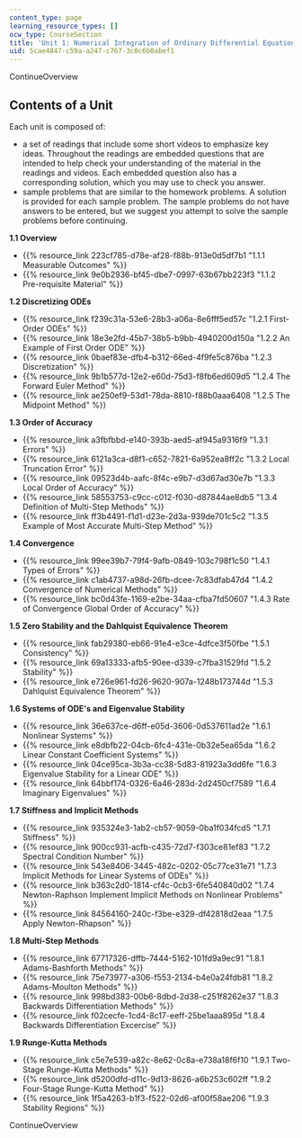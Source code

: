 ```yaml
---
content_type: page
learning_resource_types: []
ocw_type: CourseSection
title: 'Unit 1: Numerical Integration of Ordinary Differential Equations'
uid: 5cae4847-c59a-a247-c767-3c0c6b0abef1
---
```


ContinueOverview

Contents of a Unit
------------------

Each unit is composed of:

*   a set of readings that include some short videos to emphasize key ideas. Throughout the readings are embedded questions that are intended to help check your understanding of the material in the readings and videos. Each embedded question also has a corresponding solution, which you may use to check you answer.
*   sample problems that are similar to the homework problems. A solution is provided for each sample problem. The sample problems do not have answers to be entered, but we suggest you attempt to solve the sample problems before continuing.

**1.1 Overview**

*   {{% resource_link 223cf785-d78e-af28-f88b-913e0d5df7b1 "1.1.1 Measurable Outcomes" %}}
*   {{% resource_link 9e0b2936-bf45-dbe7-0997-63b67bb223f3 "1.1.2 Pre-requisite Material" %}}

**1.2 Discretizing ODEs**

*   {{% resource_link f239c31a-53e6-28b3-a06a-8e6fff5ed57c "1.2.1 First-Order ODEs" %}}
*   {{% resource_link 18e3e2fd-45b7-38b5-b9bb-4940200d150a "1.2.2 An Example of First Order ODE" %}}
*   {{% resource_link 0baef83e-dfb4-b312-66ed-4f9fe5c876ba "1.2.3 Discretization" %}}
*   {{% resource_link 9b1b577d-12e2-e60d-75d3-f8fb6ed609d5 "1.2.4 The Forward Euler Method" %}}
*   {{% resource_link ae250ef9-53d1-78da-8810-f88b0aaa6408 "1.2.5 The Midpoint Method" %}}

**1.3 Order of Accuracy**

*   {{% resource_link a3fbfbbd-e140-393b-aed5-af945a9316f9 "1.3.1 Errors" %}}
*   {{% resource_link 6121a3ca-d8f1-c652-7821-6a952ea8ff2c "1.3.2 Local Truncation Error" %}}
*   {{% resource_link 09523d4b-aafc-8f4c-e9b7-d3d67ad30e7b "1.3.3 Local Order of Accuracy" %}}
*   {{% resource_link 58553753-c9cc-c012-f030-d87844ae8db5 "1.3.4 Definition of Multi-Step Methods" %}}
*   {{% resource_link ff3b4491-f1d1-d23e-2d3a-939de701c5c2 "1.3.5 Example of Most Accurate Multi-Step Method" %}}

**1.4 Convergence**

*   {{% resource_link 99ee39b7-79f4-9afb-0849-103c798f1c50 "1.4.1 Types of Errors" %}}
*   {{% resource_link c1ab4737-a98d-26fb-dcee-7c83dfab47d4 "1.4.2 Convergence of Numerical Methods" %}}
*   {{% resource_link bc0d43fe-1169-e2be-34aa-cfba7fd50607 "1.4.3 Rate of Convergence Global Order of Accuracy" %}}

**1.5 Zero Stability and the Dahlquist Equivalence Theorem**

*   {{% resource_link fab29380-eb66-91e4-e3ce-4dfce3f50fbe "1.5.1 Consistency" %}}
*   {{% resource_link 69a13333-afb5-90ee-d339-c7fba31529fd "1.5.2 Stability" %}}
*   {{% resource_link e726e961-fd26-9620-907a-1248b173744d "1.5.3 Dahlquist Equivalence Theorem" %}}

**1.6 Systems of ODE's and Eigenvalue Stability**

*   {{% resource_link 36e637ce-d6ff-e05d-3606-0d537611ad2e "1.6.1 Nonlinear Systems" %}}
*   {{% resource_link e8dbfb22-04cb-6fc4-431e-0b32e5ea65da "1.6.2 Linear Constant Coefficient Systems" %}}
*   {{% resource_link 04ce95ca-3b3a-cc38-5d83-81923a3dd6fe "1.6.3 Eigenvalue Stability for a Linear ODE" %}}
*   {{% resource_link 64bbf174-0326-6a46-283d-2d2450cf7589 "1.6.4 Imaginary Eigenvalues" %}}

**1.7 Stiffness and Implicit Methods**

*   {{% resource_link 935324e3-1ab2-cb57-9059-0ba1f034fcd5 "1.7.1 Stiffness" %}}
*   {{% resource_link 900cc931-acfb-c435-72d7-f303ce81ef83 "1.7.2 Spectral Condition Number" %}}
*   {{% resource_link 543e8406-3445-482c-0202-05c77ce31e71 "1.7.3 Implicit Methods for Linear Systems of ODEs" %}}
*   {{% resource_link b363c2d0-1814-cf4c-0cb3-6fe540840d02 "1.7.4 Newton-Raphson Implement Implicit Methods on Nonlinear Problems" %}}
*   {{% resource_link 84564160-240c-f3be-e329-df42818d2eaa "1.7.5 Apply Newton-Rhapson" %}}

**1.8 Multi-Step Methods**

*   {{% resource_link 67717326-dffb-7444-5162-101fd9a9ec91 "1.8.1 Adams-Bashforth Methods" %}}
*   {{% resource_link 75e73977-a306-f553-2134-b4e0a24fdb81 "1.8.2 Adams-Moulton Methods" %}}
*   {{% resource_link 998bd383-00b6-8dbd-2d38-c251f8262e37 "1.8.3 Backwards Differentiation Methods" %}}
*   {{% resource_link f02cecfe-1cd4-8c17-eeff-25be1aaa895d "1.8.4 Backwards Differentiation Excercise" %}}

**1.9 Runge-Kutta Methods**

*   {{% resource_link c5e7e539-a82c-8e62-0c8a-e738a18f6f10 "1.9.1 Two-Stage Runge-Kutta Methods" %}}
*   {{% resource_link d5200dfd-d11c-9d13-8626-a6b253c602ff "1.9.2 Four-Stage Runge-Kutta Method" %}}
*   {{% resource_link 1f5a4263-b1f3-f522-02d6-af00f58ae206 "1.9.3 Stability Regions" %}}

ContinueOverview